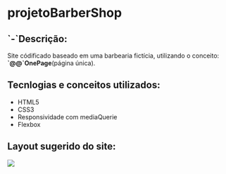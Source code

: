 # projetoBarberShop

<h2 >`-`Descrição:</h2>
<p>
  Site códificado baseado em uma barbearia fictícia, utilizando o conceito: <span><strong>`@@`OnePage</strong>(página única)</span>.
</p>

<h2 style="color=#4666ff;">Tecnlogias e conceitos utilizados:</h2>
<ul>
  <li>HTML5</li>
  <li>CSS3</li>
  <li>Responsividade com mediaQuerie</li>
  <li>Flexbox</li>
</ul>

<h2 style="color=#4666ff;"
>Layout sugerido do site:</h2>
<div>
  <img src="https://user-images.githubusercontent.com/54119712/149662193-05f17a5d-d91e-4fa2-96bb-22f22ef142cb.png"/>
</div>
